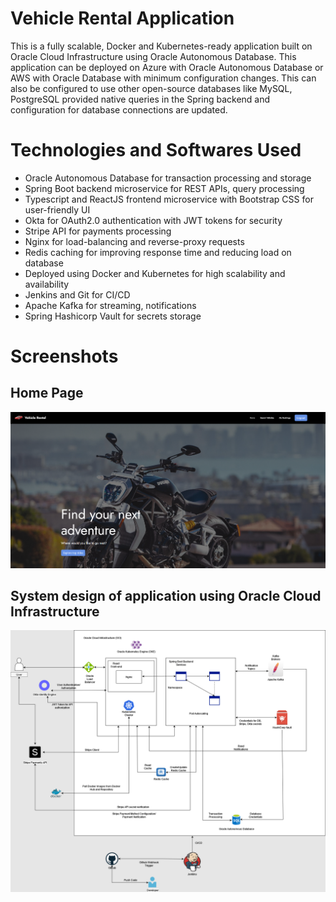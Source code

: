 # Vehicle Rental Application

This is a fully scalable, Docker and Kubernetes-ready application built on Oracle Cloud Infrastructure using Oracle Autonomous Database. This application can be deployed on Azure with Oracle Autonomous Database or AWS with Oracle Database with minimum configuration changes. This can also be configured to use other open-source databases like MySQL, PostgreSQL provided native queries in the Spring backend and configuration for database connections are updated.

# Technologies and Softwares Used

*	Oracle Autonomous Database for transaction processing and storage
*	Spring Boot backend microservice for REST APIs, query processing
*	Typescript and ReactJS frontend microservice with Bootstrap CSS for user-friendly UI
*	Okta for OAuth2.0 authentication with JWT tokens for security
*	Stripe API for payments processing
*	Nginx for load-balancing and reverse-proxy requests
*	Redis caching for improving response time and reducing load on database
*	Deployed using Docker and Kubernetes for high scalability and availability
*	Jenkins and Git for CI/CD
*	Apache Kafka for streaming, notifications
*	Spring Hashicorp Vault for secrets storage


# Screenshots

## Home Page
![home page](https://github.com/harishva2310/Project/blob/19602c99de03d300c10b6fdc14270678a24aab94/assets/Project%20Screenshots/Home%20Page.png)



## System design of application using Oracle Cloud Infrastructure

![[Vehicle Rental High Level System Design](https://github.com/Vehicle Rental High Level System Design.drawio.png)](https://github.com/harishva2310/Project/blob/9eec44450c584541587ef299198ba8ef19b12df5/Vehicle%20Rental%20High%20Level%20System%20Design.drawio.png)
